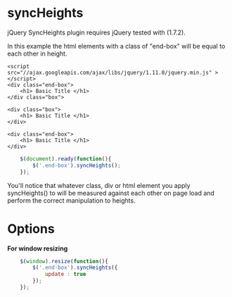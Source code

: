 syncHeights
===========

jQuery SyncHeights plugin requires jQuery tested with (1.7.2).

In this example the html elements with a class of "end-box" will be equal to each other in height.

```
<script src="//ajax.googleapis.com/ajax/libs/jquery/1.11.0/jquery.min.js" ></script>
<div class="end-box">
	<h1> Basic Title </h1>
</div class="box">

<div class="box">
	<h1> Basic Title </h1>
</div>

<div class="end-box">
	<h1> Basic Title </h1>
</div>
```

```javascript
	$(document).ready(function(){	
		$('.end-box').syncHeights();		
	});

```


<p>You'll notice that whatever class, div or html element you apply syncHeights() to will be measured against each other on page load and perform the correct manipulation to heights.</p>

<h1>Options</h1>

<b> For window resizing </b>

```javascript
	$(window).resize(function(){
		$('.end-box').syncHeights({
			update : true
		});
	});	
```
